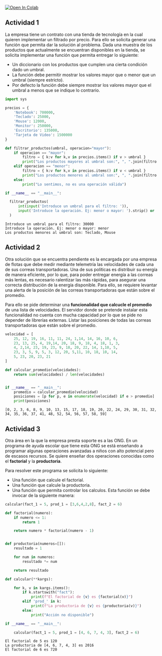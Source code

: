 <a href="https://colab.research.google.com/gist/EniDev911/771dc8a19d02c85de020c80d891f1742/estructuras-de-datos-y-funciones-ii.ipynb" target="_parent"><img src="https://colab.research.google.com/assets/colab-badge.svg" alt="Open In Colab"/></a>

## Actividad 1

La empresa tiene un contrato con una tienda de tecnología en la cual quieren implementar un filtrado por precio. Para ello se solicita generar una función que permita dar la solución al problema. Dada una muestra de los productos que actualmente se encuentran disponibles en la tienda, se solicita implementar una función que permita entregar lo siguiente:

- Un diccionario con los productos que cumplen una cierta condición dado un umbral.
- La función debe permitir mostrar los valores mayor que o menor que un umbral (siempre estricto).
- Por defecto la función debe siempre mostrar los valores mayor que el umbral a menos que se indique lo contrario.


```python
import sys

precios = {
    'Notebook': 700000,
    'Teclado': 25000,
    'Mouse': 12000,
    'Monitor': 250000,
    'Escritorio': 135000,
    'Tarjeta de Video': 1500000
}

def filtrar_productos(umbral, operacion="mayor"):
    if operacion == "mayor":
        filtro = { k:v for k,v in precios.items() if v > umbral }
        print("Los productos mayores al umbral son:", ", ".join(filtro.keys()))
    elif operacion == "menor":
        filtro = { k:v for k,v in precios.items() if v < umbral }
        print("Los productos menores al umbral son:", ", ".join(filtro.keys()))
    else:
        print("Lo sentimos, no es una operación válida")

if __name__ == "__main__":

  filtrar_productos(
      int(input('Introduce un umbral para el filtro: ')),
      input('Introduce la operación. Ej: menor o mayor: ').strip() or 'mayor'
  )

```

    Introduce un umbral para el filtro: 30000
    Introduce la operación. Ej: menor o mayor: menor
    Los productos menores al umbral son: Teclado, Mouse


## Actividad 2

Otra solución que se encuentra pendiente es la encargada por una empresa de flotas que debe medir mediante telemetría las velocidades de cada una de sus correas transportadoras. Una de sus políticas es distribuir su energía de manera eficiente, por lo que, para poder entregar energía a las correas más lentas, es necesario ralentizar las más rápidas, para asegurar una correcta distribución de la energía disponible. Para ello, se requiere levantar una alerta de la posición de las correas transportadoras que están sobre el promedio.

Para ello se pide determinar una **funcionalidad que calcucle el promedio** de una lista de velocidades. El servidor donde se pretende instalar esta funcionalidad no cuenta con mucha capacidad por lo que se pide no depender de librerías externas.
Listar las posiciones de todas las correas transportadoras que están sobre el promedio.


```python
velocidad = [
    25, 12, 19, 16, 11, 11, 24, 1,14, 14, 16, 10, 6,
    23, 13, 25, 4, 19,14, 20, 18, 9, 18, 4, 18, 1, 3,
    4, 2,14, 23, 19, 23, 9, 18, 20, 22, 14, 1,10, 5,
    23, 3, 5, 9, 5, 3, 12, 20, 5,11, 10, 18, 10, 14,
    5, 23, 20, 23, 21
]

def calcular_promedio(velocidades):
    return sum(velocidades) / len(velocidades)


if __name__ == "__main__":
    promedio = calcular_promedio(velocidad)
    posiciones = [p for p, e in enumerate(velocidad) if e > promedio]
    print(posiciones)

```

    [0, 2, 3, 6, 8, 9, 10, 13, 15, 17, 18, 19, 20, 22, 24, 29, 30, 31, 32, 34, 35, 36, 37, 41, 48, 52, 54, 56, 57, 58, 59]


## Actividad 3

Otra área en la que la empresa presta soporte es a las ONG. En un programa de ayuda escolar que tiene esta ONG se está enseñando a programar algunas operaciones avanzadas a niños con alto potencial pero de escasos recursos. Se quiere enseñar dos operaciones conocidas como el **factorial** y la **productoria**.

Para resolver este programa se solicita lo siguiente:

- Una función que calcule el factorial.
- Una función que calcule la productoria.
- Una función que permita controlar los calculos. Esta función se debe invocar de la siguiente manera:

```python
calcular(fact_1 = 5, prod_1 = [3,6,4,2,8], fact_2 = 6)
```


```python
def factorial(numero):
    if numero <= 1:
        return 1

    return numero * factorial(numero - 1)


def productoria(numeros=[]):
    resultado = 1

    for num in numeros:
        resultado *= num

    return resultado

def calcular(**kargs):

    for k, v in kargs.items():
        if k.startswith("fact"):
            print(f"El factorial de {v} es {factorial(v)}")
        elif 'prod_' in k:
            print(f"La productoria de {v} es {productoria(v)}")
        else:
            print("Acción no disponible")

if __name__ == "__main__":

    calcular(fact_1 = 5, prod_1 = [4, 6, 7, 4, 3], fact_2 = 6)
```

    El factorial de 5 es 120
    La productoria de [4, 6, 7, 4, 3] es 2016
    El factorial de 6 es 720

